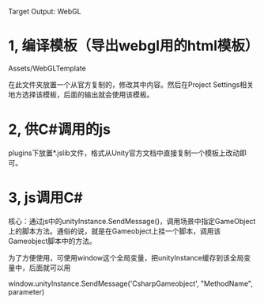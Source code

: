 Target Output: WebGL

# 1, 编译模板（导出webgl用的html模板）

Assets/WebGLTemplate

在此文件夹放置一个从官方复制的，修改其中内容。然后在Project Settings相关地方选择该模板，后面的输出就会使用该模板。

# 2, 供C#调用的js

plugins下放置*.jslib文件，格式从Unity官方文档中直接复制一个模板上改动即可。

# 3, js调用C#

核心：通过js中的unityInstance.SendMessage()，调用场景中指定GameObject上的脚本方法。通俗的说，就是在Gameobject上挂一个脚本，调用该Gameobject脚本中的方法。

为了方便使用，可使用window这个全局变量，把unityInstance缓存到该全局变量中，后面就可以用

window.unityInstance.SendMessage('CsharpGameobject', "MethodName", parameter)



